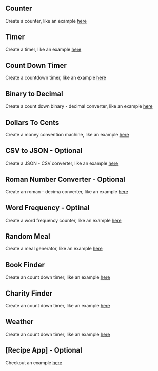 ## Counter
Create a counter, like an example [here](https://prank-sonlh.netlify.app/counter/)

## Timer
Create a timer, like an example [here](https://prank-sonlh.netlify.app/timer/)

## Count Down Timer
Create a countdown timer, like an example [here](https://github.com/florinpop17/app-ideas/blob/master/Projects/1-Beginner/Countdown-Timer-App.md)

## Binary to Decimal
Create a count down binary - decimal converter, like an example [here](https://prank-sonlh.netlify.app/binary-to-decimal/)

## Dollars To Cents
Create a money convention machine, like an example [here](https://prank-sonlh.netlify.app/binary-to-decimal/)

## CSV to JSON - Optional
Create a JSON - CSV converter, like an example [here](https://prank-sonlh.netlify.app/csv-json/)

## Roman Number Converter - Optional
Create an roman - decima converter, like an example [here](https://prank-sonlh.netlify.app/roman-converter/)

## Word Frequency - Optinal
Create a word frequency counter, like an example [here](https://github.com/florinpop17/app-ideas/blob/master/Projects/1-Beginner/Word-Frequency-App.md)


## Random Meal
Create a meal generator, like an example [here](https://prank-sonlh.netlify.app/random-meal/)

## Book Finder
Create an count down timer, like an example [here](https://prank-sonlh.netlify.app/book-finder/)
## Charity Finder
Create an count down timer, like an example [here](https://prank-sonlh.netlify.app/charity-finder/)

## Weather
Create an count down timer, like an example [here](https://codepen.io/tutsplus/pen/gObLaEP)

## [Recipe App] - Optional
Checkout an example [here](https://codepen.io/eddyerburgh/full/xVeJvB)